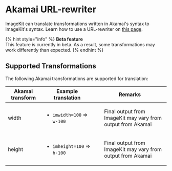 # Akamai URL-rewriter

ImageKit can translate transformations written in Akamai's syntax to ImageKit's syntax. Learn how to use a URL-rewriter on [this page](/features/url-rewriters).

{% hint style="info" %}
**Beta feature**\
This feature is currently in beta. As a result, some transformations may work differently than expected.
{% endhint %}

## Supported Transformations

The following Akamai transformations are supported for translation:

| Akamai transform | Example translation | Remarks |
| - | - | - |
| <p>width</p> | <ul> <li> `imwidth=100` => `w-100`</li> </ul> | <ul>Final output from ImageKit may vary from output from Akamai</ul> |
| <p>height</p> | <ul> <li>`imheight=100` => `h-100`</li> </ul> | <ul>Final output from ImageKit may vary from output from Akamai</ul> |
